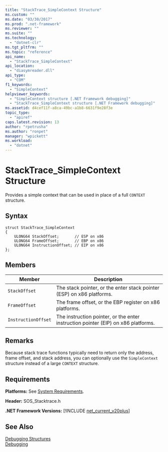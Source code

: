 ```yaml
---
title: "StackTrace_SimpleContext Structure"
ms.custom: ""
ms.date: "03/30/2017"
ms.prod: ".net-framework"
ms.reviewer: ""
ms.suite: ""
ms.technology: 
  - "dotnet-clr"
ms.tgt_pltfrm: ""
ms.topic: "reference"
api_name: 
  - "StackTrace_SimpleContext"
api_location: 
  - "diasymreader.dll"
api_type: 
  - "COM"
f1_keywords: 
  - "SimpleContext"
helpviewer_keywords: 
  - "SimpleContext structure [.NET Framework debugging]"
  - "StackTrace_SimpleContext structure [.NET Framework debugging]"
ms.assetid: d4cef11f-a8ca-49bc-a1b8-6631f9e28f3e
topic_type: 
  - "apiref"
caps.latest.revision: 13
author: "rpetrusha"
ms.author: "ronpet"
manager: "wpickett"
ms.workload: 
  - "dotnet"
---
```

# StackTrace_SimpleContext Structure
Provides a simple context that can be used in place of a full `CONTEXT` structure.  
  
## Syntax  
  
```  
struct StackTrace_SimpleContext  
{  
    ULONG64 StackOffset;       // ESP on x86  
    ULONG64 FrameOffset;       // EBP on x86  
    ULONG64 InstructionOffset; // EIP on x86  
};  
```  
  
## Members  
  
|Member|Description|  
|------------|-----------------|  
|`StackOffset`|The stack pointer, or the enter stack pointer (ESP) on x86 platforms.|  
|`FrameOffset`|The frame offset, or the EBP register on x86 platforms.|  
|`InstructionOffset`|The instruction pointer, or the enter instruction pointer (EIP) on x86 platforms.|  
  
## Remarks  
 Because stack trace functions typically need to return only the address, frame offset, and stack address, you can optionally use the `SimpleContext` structure instead of a large `CONTEXT` structure.  
  
## Requirements  
 **Platforms:** See [System Requirements](../../../../docs/framework/get-started/system-requirements.md).  
  
 **Header:** SOS_Stacktrace.h  
  
 **.NET Framework Versions:** [!INCLUDE [net_current_v20plus](../../../../includes/net-current-v20plus-md.md)]  
  
## See Also  
 [Debugging Structures](../../../../docs/framework/unmanaged-api/debugging/debugging-structures.md)  
 [Debugging](../../../../docs/framework/unmanaged-api/debugging/index.md)
